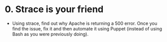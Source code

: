 # 0. Strace is your friend

* Using strace, find out why Apache is returning a 500 error. Once you find the issue, fix it and then automate it using Puppet (instead of using Bash as you were previously doing).
